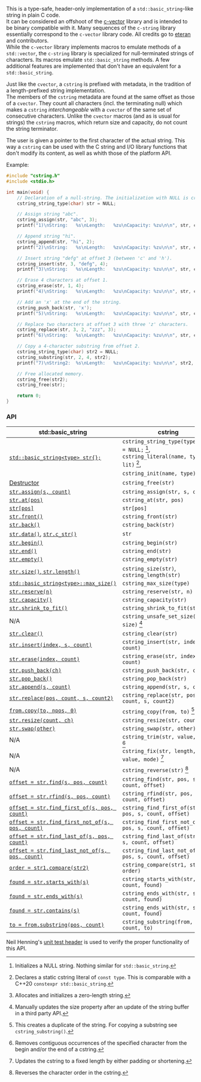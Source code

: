 This is a type-safe, header-only implementation of a `std::basic_string`-like string in plain C code.  
It can be considered an offshoot of the [c-vector](https://github.com/eteran/c-vector) library and is intended to be binary compatible with it. Many sequences of the `c-string` library essentially correspond to the `c-vector` library code. All credits go to [eteran](https://github.com/eteran) and contributors.  
While the `c-vector` library implements macros to emulate methods of a `std::vector`, the `c-string` library is specialized for null-terminated strings of characters. Its macros emulate `std::basic_string` methods. A few additional features are implemented that don't have an equivalent for a `std::basic_string`.  
  
Just like the `cvector`, a `cstring` is prefixed with metadata, in the tradition of a length-prefixed string implementation.  
The members of the `cstring` metadata are found at the same offset as those of a `cvector`. They count all characters (incl. the terminating null) which makes a `cstring` _interchangeable_ with a `cvector` of the same set of consecutive characters. Unlike the `cvector` macros (and as is usual for strings) the `cstring` macros, which return size and capacity, do not count the string terminator.  
  
The user is given a pointer to the first character of the actual string. This way a `cstring` can be used with the C string and I/O library functions that don't modify its content, as well as whith those of the platform API.  

Example:  

```c
#include "cstring.h"
#include <stdio.h>

int main(void) {
    // Declaration of a null-string. The initialization with NULL is critical.
    cstring_string_type(char) str = NULL;

    // Assign string "abc".
    cstring_assign(str, "abc", 3);
    printf("1)\nString:   %s\nLength:   %zu\nCapacity: %zu\n\n", str, cstring_length(str), cstring_capacity(str));

    // Append string "hi".
    cstring_append(str, "hi", 2);
    printf("2)\nString:   %s\nLength:   %zu\nCapacity: %zu\n\n", str, cstring_length(str), cstring_capacity(str));

    // Insert string "defg" at offset 3 (between 'c' and 'h').
    cstring_insert(str, 3, "defg", 4);
    printf("3)\nString:   %s\nLength:   %zu\nCapacity: %zu\n\n", str, cstring_length(str), cstring_capacity(str));

    // Erase 4 characters at offset 1.
    cstring_erase(str, 1, 4);
    printf("4)\nString:   %s\nLength:   %zu\nCapacity: %zu\n\n", str, cstring_length(str), cstring_capacity(str));

    // Add an 'x' at the end of the string.
    cstring_push_back(str, 'x');
    printf("5)\nString:   %s\nLength:   %zu\nCapacity: %zu\n\n", str, cstring_length(str), cstring_capacity(str));

    // Replace two characters at offset 3 with three 'z' characters.
    cstring_replace(str, 3, 2, "zzz", 3);
    printf("6)\nString:   %s\nLength:   %zu\nCapacity: %zu\n\n", str, cstring_length(str), cstring_capacity(str));

    // Copy a 4-character substring from offset 2.
    cstring_string_type(char) str2 = NULL;
    cstring_substring(str, 2, 4, str2);
    printf("7)\nString2:  %s\nLength:   %zu\nCapacity: %zu\n\n", str2, cstring_length(str2), cstring_capacity(str2));

    // Free allocated memory.
    cstring_free(str2);
    cstring_free(str);

    return 0;
}

```
  
### API

| **std::basic_string** | **cstring** |
| --------------------- | ----------- |
| [`std::basic_string<type> str{};`](https://en.cppreference.com/w/cpp/string/basic_string/basic_string) | `cstring_string_type(type) str = NULL;` [^1],<br>`cstring_literal(name, type, lit)` [^2],<br>`cstring_init(name, type)` [^3] |
| [Destructor](https://en.cppreference.com/w/cpp/string/basic_string/%7Ebasic_string) | `cstring_free(str)` |
| [`str.assign(s, count)`](https://en.cppreference.com/w/cpp/string/basic_string/assign) | `cstring_assign(str, s, count)` |
| [`str.at(pos)`](https://en.cppreference.com/w/cpp/string/basic_string/at) | `cstring_at(str, pos)` |
| [`str[pos]`](https://en.cppreference.com/w/cpp/string/basic_string/operator_at) | `str[pos]` |
| [`str.front()`](https://en.cppreference.com/w/cpp/string/basic_string/front) | `cstring_front(str)` |
| [`str.back()`](https://en.cppreference.com/w/cpp/string/basic_string/back) | `cstring_back(str)` |
| [`str.data()`](https://en.cppreference.com/w/cpp/string/basic_string/data), [`str.c_str()`](https://en.cppreference.com/w/cpp/string/basic_string/c_str) | `str` |
| [`str.begin()`](https://en.cppreference.com/w/cpp/string/basic_string/begin) | `cstring_begin(str)` |
| [`str.end()`](https://en.cppreference.com/w/cpp/string/basic_string/end) | `cstring_end(str)` |
| [`str.empty()`](https://en.cppreference.com/w/cpp/string/basic_string/empty) | `cstring_empty(str)` |
| [`str.size()`, `str.length()`](https://en.cppreference.com/w/cpp/string/basic_string/size) | `cstring_size(str)`, `cstring_length(str)` |
| [`std::basic_string<type>::max_size()`](https://en.cppreference.com/w/cpp/string/basic_string/max_size) | `cstring_max_size(type)` |
| [`str.reserve(n)`](https://en.cppreference.com/w/cpp/string/basic_string/reserve) | `cstring_reserve(str, n)` |
| [`str.capacity()`](https://en.cppreference.com/w/cpp/string/basic_string/capacity) | `cstring_capacity(str)` |
| [`str.shrink_to_fit()`](https://en.cppreference.com/w/cpp/string/basic_string/shrink_to_fit) | `cstring_shrink_to_fit(str)` |
| N/A | `cstring_unsafe_set_size(str, size)` [^4] |
| [`str.clear()`](https://en.cppreference.com/w/cpp/string/basic_string/clear) | `cstring_clear(str)` |
| [`str.insert(index, s, count)`](https://en.cppreference.com/w/cpp/string/basic_string/insert) | `cstring_insert(str, index, s, count)` |
| [`str.erase(index, count)`](https://en.cppreference.com/w/cpp/string/basic_string/erase) | `cstring_erase(str, index, count)` |
| [`str.push_back(ch)`](https://en.cppreference.com/w/cpp/string/basic_string/push_back) | `cstring_push_back(str, ch)` |
| [`str.pop_back()`](https://en.cppreference.com/w/cpp/string/basic_string/pop_back) | `cstring_pop_back(str)` |
| [`str.append(s, count)`](https://en.cppreference.com/w/cpp/string/basic_string/append) | `cstring_append(str, s, count)` |
| [`str.replace(pos, count, s, count2)`](https://en.cppreference.com/w/cpp/string/basic_string/replace) | `cstring_replace(str, pos, count, s, count2)` |
| [`from.copy(to, npos, 0)`](https://en.cppreference.com/w/cpp/string/basic_string/copy) | `cstring_copy(from, to)` [^5] |
| [`str.resize(count, ch)`](https://en.cppreference.com/w/cpp/string/basic_string/resize) | `cstring_resize(str, count, ch)` |
| [`str.swap(other)`](https://en.cppreference.com/w/cpp/string/basic_string/swap) | `cstring_swap(str, other)` |
| N/A | `cstring_trim(str, value, mode)` [^6] |
| N/A | `cstring_fix(str, length, value, mode)` [^7] |
| N/A | `cstring_reverse(str)` [^8] |
| [`offset = str.find(s, pos, count)`](https://en.cppreference.com/w/cpp/string/basic_string/find) | `cstring_find(str, pos, s, count, offset)` |
| [`offset = str.rfind(s, pos, count)`](https://en.cppreference.com/w/cpp/string/basic_string/rfind) | `cstring_rfind(str, pos, s, count, offset)` |
| [`offset = str.find_first_of(s, pos, count)`](https://en.cppreference.com/w/cpp/string/basic_string/find_first_of) | `cstring_find_first_of(str, pos, s, count, offset)` |
| [`offset = str.find_first_not_of(s, pos, count)`](https://en.cppreference.com/w/cpp/string/basic_string/find_first_not_of) | `cstring_find_first_not_of(str, pos, s, count, offset)` |
| [`offset = str.find_last_of(s, pos, count)`](https://en.cppreference.com/w/cpp/string/basic_string/find_last_of) | `cstring_find_last_of(str, pos, s, count, offset)` |
| [`offset = str.find_last_not_of(s, pos, count)`](https://en.cppreference.com/w/cpp/string/basic_string/find_last_not_of) | `cstring_find_last_not_of(str, pos, s, count, offset)` |
| [`order = str1.compare(str2)`](https://en.cppreference.com/w/cpp/string/basic_string/compare) | `cstring_compare(str1, str2, order)` |
| [`found = str.starts_with(s)`](https://en.cppreference.com/w/cpp/string/basic_string/starts_with) | `cstring_starts_with(str, s, count, found)` |
| [`found = str.ends_with(s)`](https://en.cppreference.com/w/cpp/string/basic_string/ends_with) | `cstring_ends_with(str, s, count, found)` |
| [`found = str.contains(s)`](https://en.cppreference.com/w/cpp/string/basic_string/contains) | `cstring_ends_with(str, s, count, found)` |
| [`to = from.substring(pos, count)`](https://en.cppreference.com/w/cpp/string/basic_string/substring) | `cstring_substring(from, pos, count, to)` |
  
Neil Henning's [unit test header](https://github.com/sheredom/utest.h) is used to verify the proper functionality of this API.  
  
[^1]: Initializes a NULL string. Nothing similar for `std::basic_string`.  
[^2]: Declares a static cstring literal of `const type`. This is comparable with a C++20 `constexpr std::basic_string`.  
[^3]: Allocates and initializes a zero-length string.  
[^4]: Manually updates the size property after an update of the string buffer in a third party API.  
[^5]: This creates a duplicate of the string. For copying a substring see `cstring_substring()`.  
[^6]: Removes contiguous occurrences of the specified character from the begin and/or the end of a cstring.  
[^7]: Updates the cstring to a fixed length by either padding or shortening.  
[^8]: Reverses the character order in the cstring.  
  
